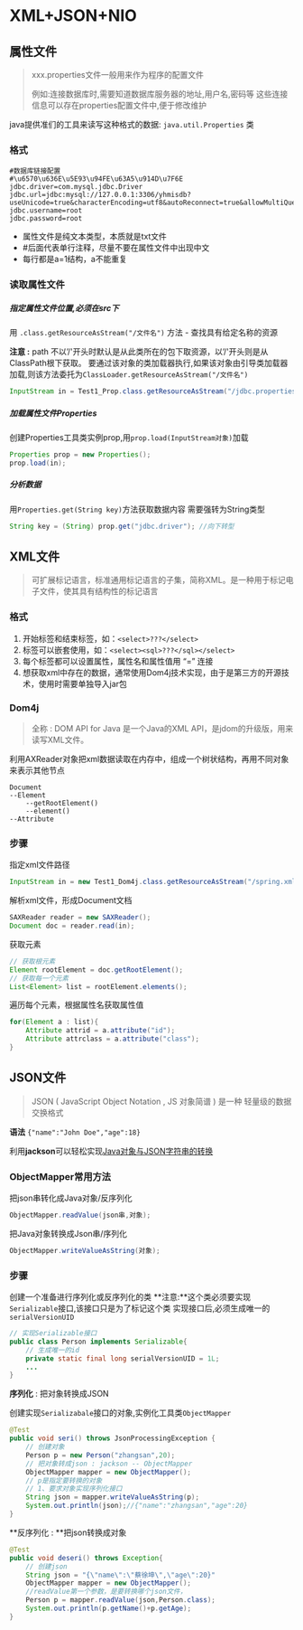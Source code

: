 # XML+JSON+NIO



## 属性文件

>  xxx.properties文件一般用来作为程序的配置文件
>
> 例如:连接数据库时,需要知道数据库服务器的地址,用户名,密码等
> 这些连接信息可以存在properties配置文件中,便于修改维护

java提供准们的工具来读写这种格式的数据: `java.util.Properties` 类

### 格式

```properties
#数据库链接配置
#\u6570\u636E\u5E93\u94FE\u63A5\u914D\u7F6E
jdbc.driver=com.mysql.jdbc.Driver
jdbc.url=jdbc:mysql://127.0.0.1:3306/yhmisdb?useUnicode=true&characterEncoding=utf8&autoReconnect=true&allowMultiQueries=true
jdbc.username=root
jdbc.password=root
```

- 属性文件是纯文本类型，本质就是txt文件
- #后面代表单行注释，尽量不要在属性文件中出现中文
- 每行都是a=1结构，a不能重复

### 读取属性文件

##### 指定属性文件位置,必须在src下

用 `.class.getResourceAsStream("/文件名")` 方法 - 查找具有给定名称的资源

**注意 :**  path 不以’/'开头时默认是从此类所在的包下取资源，以’/'开头则是从ClassPath根下获取。 
要通过该对象的类加载器执行,如果该对象由引导类加载器加载,则该方法委托为`ClassLoader.getResourceAsStream("/文件名")`

```java
InputStream in = Test1_Prop.class.getResourceAsStream("/jdbc.properties");
```

##### 加载属性文件Properties

创建Properties工具类实例prop,用`prop.load(InputStream对象)`加载

```java
Properties prop = new Properties();
prop.load(in);
```

##### 分析数据

用`Properties.get(String key)`方法获取数据内容
需要强转为String类型

```java
String key = (String) prop.get("jdbc.driver"); //向下转型
```



## XML文件

>可扩展标记语言，标准通用标记语言的子集，简称XML。是一种用于标记电子文件，使其具有结构性的标记语言

### 格式

1. 开始标签和结束标签，如：`<select>???</select>`
2. 标签可以嵌套使用，如：`<select><sql>???</sql></select>`
3. 每个标签都可以设置属性，属性名和属性值用 “=” 连接
4. 想获取xml中存在的数据，通常使用Dom4j技术实现，由于是第三方的开源技术，使用时需要单独导入jar包

### Dom4j

> 全称 : DOM API for Java
> 是一个Java的XML API，是jdom的升级版，用来读写XML文件。

利用AXReader对象把xml数据读取在内存中，组成一个树状结构，再用不同对象来表示其他节点

```
Document
--Element
    --getRootElement()
    --element()
--Attribute
```

### 步骤

指定xml文件路径

```java
InputStream in = new Test1_Dom4j.class.getResourceAsStream("/spring.xml")
```

解析xml文件，形成Document文档

```java
SAXReader reader = new SAXReader();
Document doc = reader.read(in);
```

获取元素

```java
// 获取根元素
Element rootElement = doc.getRootElement();
// 获取每一个元素
List<Element> list = rootElement.elements();
```

遍历每个元素，根据属性名获取属性值

```java
for(Element a : list){
    Attribute attrid = a.attribute("id");
    Attribute attrclass = a.attribute("class");
}
```



## JSON文件

> JSON ( JavaScript Object Notation , JS 对象简谱 ) 是一种 轻量级的数据交换格式

**语法** `{"name":"John Doe","age":18}`

利用**jackson**可以轻松实现<u>Java对象与JSON字符串的转换</u>

### ObjectMapper常用方法

把json串转化成Java对象/反序列化

```java
ObjectMapper.readValue(json串,对象);
```

把Java对象转换成Json串/序列化

```java
ObjectMapper.writeValueAsString(对象);
```

### 步骤

创建一个准备进行序列化或反序列化的类
**注意:**这个类必须要实现`Serializable`接口,该接口只是为了标记这个类
		 实现接口后,必须生成唯一的 `serialVersionUID` 

```java
// 实现Serializable接口
public class Person implements Serializable{
    // 生成唯一的id
    private static final long serialVersionUID = 1L;
    ...
}
```

**序列化** : 把对象转换成JSON

创建实现`Serializabale`接口的对象,实例化工具类`ObjectMapper`

```java
@Test
public void seri() throws JsonProcessingException {
    // 创建对象
    Person p = new Person("zhangsan",20);
    // 把对象转成json : jackson -- ObjectMapper
    ObjectMapper mapper = new ObjectMapper();
	// p是指定要转换的对象
    // 1、要求对象实现序列化接口
    String json = mapper.writeValueAsString(p);
    System.out.println(json);//{"name":"zhangsan","age":20}
}
```

**反序列化 : **把json转换成对象

```java
@Test
public void deseri() throws Exception{
    // 创建json
    String json = "{\"name\":\"蔡徐坤\",\"age\":20}"
    ObjectMapper mapper = new ObjectMapper();
    //readValue第一个参数，是要转换哪个json文件，
    Person p = mapper.readValue(json,Person.class);
    System.out.println(p.getName()+p.getAge);
}
```

